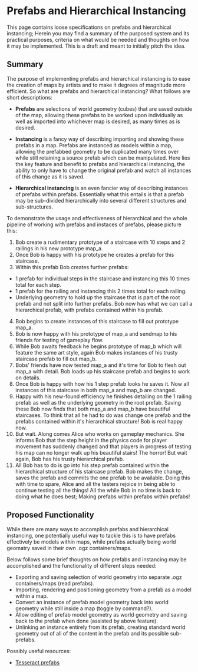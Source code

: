 # Prefabs and Hierarchical Instancing
This page contains loose specifications on prefabs and hierarchical instancing; Herein you may find a summary of the purposed system and its practical purposes, criteria on what would be needed and thoughts on how it may be implemented. This is a draft and meant to initially pitch the idea.

## Summary
The purpose of implementing prefabs and hierarchical instancing is to ease the creation of maps by artists and to make it degrees of magnitude more efficient. So what are prefabs and hierarchical instancing? What follows are short descriptions:

* **Prefabs** are selections of world geometry (cubes) that are saved outside of the map, allowing these prefabs to be worked upon individually as well as imported into whichever map is desired, as many times as is desired.

* **Instancing** is a fancy way of describing importing and showing these prefabs in a map. Prefabs are instanced as models within a map, allowing the prefabbed geometry to be duplicated many times over while still retaining a source prefab which can be manipulated. Here lies the key feature and benefit to prefabs and hierarchical instancing, the ability to only have to change the original prefab and watch all instances of this change as it is saved.

* **Hierarchical instancing** is an even fancier way of describing instances of prefabs within prefabs. Essentially what this entails is that a prefab may be sub-divided hierarchically into several different structures and sub-structures.

To demonstrate the usage and effectiveness of hierarchical and the whole pipeline of working with prefabs and instaces of prefabs, please picture this:

1. Bob create a rudimentary prototype of a staircase with 10 steps and 2 railings in his new prototype map_a.
2. Once Bob is happy with his prototype he creates a prefab for this staircase.
3. Within this prefab Bob creates further prefabs:
- 1 prefab for individual steps in the staircase and instancing this 10 times total for each step.
- 1 prefab for the railing and instancing this 2 times total for each railing.
- Underlying geometry to hold up the staircase that is part of the root prefab and not split into further prefabs.
Bob now has what we can call a hierarchical prefab, with prefabs contained within his prefab.
4. Bob begins to create instances of this staircase to fill out prototype map_a.
5. Bob is now happy with his prototype of map_a and sendmap to his friends for testing of gameplay flow.
6. While Bob awaits feedback he begins prototype of map_b which will feature the same art style, again Bob makes instances of his trusty staircase prefab to fill out map_b.
7. Bobs' friends have now tested map_a and it's time for Bob to flesh out map_a with detail. Bob loads up his staircase prefab and begins to work on details.
8. Once Bob is happy with how his 1 step prefab looks he saves it. Now all instances of this staircase in both map_a and map_b are changed.
9. Happy with his new-found efficiency he finishes detailing on the 1 railing prefab as well as the underlying geometry in the root prefab. Saving these Bob now finds that both map_a and map_b have beautiful staircases. To think that all he had to do was change one prefab and the prefabs contained within it's hierarchical structure! Bob is real happy now.
10. But wait. Along comes Alice who works on gameplay mechanics. She informs Bob that the step height in the physics code for player movement has suddenly changed and that players in progress of testing his map can no longer walk up his beautiful stairs! The horror! But wait again, Bob has his trusty hierarchical prefab.
11. All Bob has to do is go into his step prefab contained within the hierarchical structure of his staircase prefab. Bob makes the change, saves the prefab and commits the one prefab to be available. Doing this with time to spare, Alice and all the testers rejoice in being able to continue testing all the things! All the while Bob in no time is back to doing what he does best; Making prefabs within prefabs within prefabs!

## Proposed Functionality
While there are many ways to accomplish prefabs and hierarchical instancing, one potentially useful way to tackle this is to have prefabs effectively be models within maps, while prefabs actually being world geomatry saved in their own .ogz containers/maps.

Below follows some brief thoughts on how prefabs and instancing may be accomplished and the functionality of different steps needed:
* Exporting and saving selection of world geometry into separate .ogz containers/maps (read prefabs).
* Importing, rendering and positioning geometry from a prefab as a model within a map.
* Convert an instance of prefab model geometry back into world geometry while still inside a map (toggle by command?).
* Allow editing of prefab model geometry as world geometry and saving back to the prefab when done (assisted by above feature).
* Unlinking an instance entirely from its prefab, creating standard world geometry out of all of the content in the prefab and its possible sub-prefabs.

Possibly useful resources:
* [Tesseract prefabs](https://github.com/inexorgame/tesseract/blob/1531ab89afe2dfc6a57f58c94f456dd8e6486516/src/engine/octaedit.cpp#L1121)